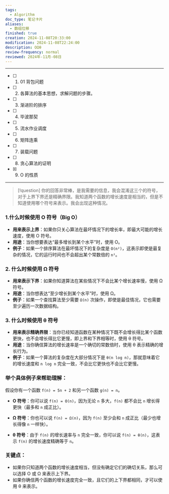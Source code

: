 ```yaml
---
tags:
  - Algorithm
doc_type: 笔记卡片
aliases:
  - 数组位移
finished: true
creation: 2024-11-08T20:33:00
modification: 2024-11-08T22:24:00
description: OΩθ
review-frequency: normal
reviewed: 2024年-11月-08日
---
```

---

- [ ] 1. 01 背包问题
- [ ] 2. 各算法的基本思想，求解问题的步骤。
- [ ] 3. 渐进阶的排序
- [ ] 4. 毕波那契
- [ ] 5. 流水作业调度
- [ ] 6. 矩阵连乘
- [ ] 7. 装载问题
- [ ] 8. 贪心算法的证明
- [x] 9. O 的性质

---

>[!question] 
你的回答非常棒，是我需要的信息，我会混淆这三个的符号，对于上界下界还是精确界限。我知道两个函数的增长速度是相当的，但是不知道使用哪个符号来表示。我会出现这种情况。
### 1.**什么时候使用 O 符号（Big O）**
- **用来表示上界**：如果你只关心算法在最坏情况下的增长率，即最大可能的增长速度，使用 O 符号。
- **用途**：当你想要表达“最多增长到某个水平”时，使用 O。
- **例子**：如果一个排序算法在最坏情况下的复杂度是 `O(n²)`，这表示即使是最复杂的情况，它的运行时间也不会超出某个常数倍的 `n²`。

### 2. **什么时候使用 Ω 符号**
- **用来表示下界**：如果你知道算法在某些情况下不会比某个增长速率慢，使用 Ω 符号。
- **用途**：当你想表达“至少增长到某个水平”时，使用 Ω。
- **例子**：如果一个查找算法至少需要 `Ω(n)` 次操作，即使是最佳情况，它也需要至少遍历一次数据结构。

### 3. **什么时候使用 θ 符号**
- **用来表示精确界限**：当你已经知道函数在某种情况下既不会增长得比某个函数更快，也不会增长得比它更慢，即上界和下界相等时，使用 θ 符号。
- **用途**：当你确信算法的增长速率是一个确切的常数倍时，使用 θ 表示精确的增长行为。
- **例子**：如果一个算法的复杂度在大部分情况下是 `θ(n log n)`，那就意味着它的增长速度和 `n log n` 完全一致，不会比它更快也不会比它更慢。

### 举个具体例子来帮助理解：
假设你有一个函数 `f(n) = 5n + 2` 和另一个函数 `g(n) = n`。

- **O 符号**：你可以说 `f(n) = O(n)`，因为无论 `n` 多大，`f(n)` 都不会比 `n` 增长得更快（最多和 `n` 成正比）。
  
- **Ω 符号**：你也可以说 `f(n) = Ω(n)`，因为 `f(n)` 至少会和 `n` 成正比（最少也增长得像 `n` 一样快）。

- **θ 符号**：由于 `f(n)` 的增长速率与 `n` 完全一致，你可以说 `f(n) = θ(n)`，这表示 `f(n)` 的增长速度精确等于 `n`。

### 关键点：
- 如果你只知道两个函数的增长速度相当，但没有确定它们的确切关系，那么可以选择 O 或 Ω 来表示上下界。
- 如果你确信两个函数的增长速度完全一致，且它们的上下界都相同，才可以使用 θ 来表示。
